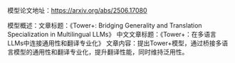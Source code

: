 模型论文地址：https://arxiv.org/abs/2506.17080

模型概述：文章标题：《Tower+: Bridging Generality and Translation Specialization in Multilingual LLMs》
中文文章标题：《Tower+：在多语言LLMs中连接通用性和翻译专业化》
文章内容：提出Tower+模型，通过桥接多语言模型的通用性和翻译专业化，提升翻译性能，同时维持泛用性。
